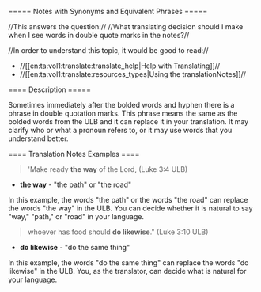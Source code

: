 ===== Notes with Synonyms and Equivalent Phrases =====

//This answers the question:// //What translating decision should I make when I see words in double quote marks in the notes?//

//In order to understand this topic, it would be good to read://
  * //[[en:ta:vol1:translate:translate_help|Help with Translating]]//
  * //[[en:ta:vol1:translate:resources_types|Using the translationNotes]]//

==== Description =====

Sometimes immediately after the bolded words and hyphen there is a phrase in double quotation marks. This phrase means the same as the bolded words from the ULB and it can replace it in your translation. It may clarify who or what a pronoun refers to, or it may use words that you understand better. 

==== Translation Notes Examples ====

> 'Make ready __the way__ of the Lord, (Luke 3:4 ULB)
  * **the way**  - "the path" or "the road"

In this example, the words "the path" or the words "the road" can replace the words "the way" in the ULB. You can decide whether it is natural to say "way," "path," or "road" in your language.

> whoever has food should __do likewise__." (Luke 3:10 ULB)
  * **do likewise**  - "do the same thing" 

In this example, the words "do the same thing" can replace the words "do likewise" in the ULB. You, as the translator, can decide what is natural for your language.



